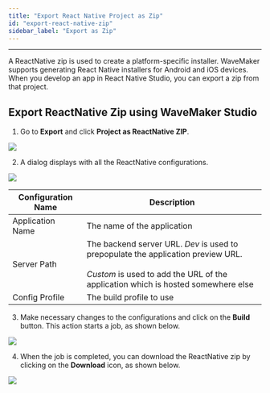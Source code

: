```yaml
---
title: "Export React Native Project as Zip"
id: "export-react-native-zip"
sidebar_label: "Export as Zip"
---
```

---

A ReactNative zip is used to create a platform-specific installer. WaveMaker supports generating React Native installers for Android and iOS devices. When you develop an app in React Native Studio, you can export a zip from that project.

## Export ReactNative Zip using WaveMaker Studio

1. Go to **Export** and click **Project as ReactNative ZIP**.

[![](/learn/assets/RN_Zip.png)](/learn/assets/RN_Zip.png)

2. A dialog displays with all the ReactNative configurations.

[![](/learn/assets/Build_RN_Zip.png)](/learn/assets/Build_RN_Zip.png)

| Configuration Name | Description |
|---|---|
|Application Name | The name of the application |
|Server Path | The backend server URL. *Dev* is used to prepopulate the application preview URL. <br/><br/> *Custom* is used to add the URL of the application which is hosted somewhere else |
|Config Profile | The build profile to use |

3. Make necessary changes to the configurations and click on the **Build** button. This action starts a job, as shown below.

[![](/learn/assets/rn_jobs_processing.png)](/learn/assets/rn_jobs_processing.png)

4. When the job is completed, you can download the ReactNative zip by clicking on the **Download** icon, as shown below.

[![](/learn/assets/rn_jobs_completed.png)](/learn/assets/rn_jobs_completed.png)

